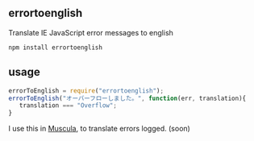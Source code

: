 errortoenglish
--------------

Translate IE JavaScript error messages to english

```
npm install errortoenglish
```

usage
-----
```js
errorToEnglish = require("errortoenglish");
errorToEnglish("オーバーフローしました。", function(err, translation){
   translation === "Overflow";
}
```

I use this in [Muscula](http://muscula.com), to translate errors logged. (soon)
